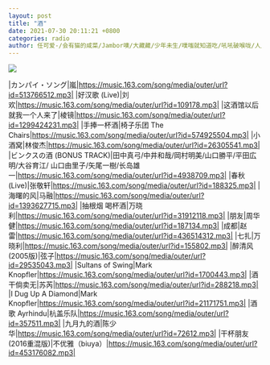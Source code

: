 ```yaml
---
layout: post
title: "酒"
date: 2021-07-30 20:11:21 +0800
categories: radio
author: 任可爱-/会有猫的咸菜/Jambor噢/大藏藏/少年未生/噗嗤就知道吃/吼吼破喉咙/人民艺术家赵四s
---
```

![]({{site.baseurl}}/images/cover_20210730.jpg)

|カンパイ・ソング|嵐|https://music.163.com/song/media/outer/url?id=513766512.mp3|
|好汉歌 (Live)|刘欢|https://music.163.com/song/media/outer/url?id=109178.mp3|
|这酒馆以后就我一个人来了|棱镜|https://music.163.com/song/media/outer/url?id=1299424231.mp3|
|手捧一杯酒|椅子乐团 The Chairs|https://music.163.com/song/media/outer/url?id=574925504.mp3|
|小酒窝|林俊杰|https://music.163.com/song/media/outer/url?id=26305541.mp3|
|ビンクスの酒 (BONUS TRACK)|田中真弓/中井和哉/岡村明美/山口勝平/平田広明/大谷育江/ 山口由里子/矢尾一樹/长岛雄一|https://music.163.com/song/media/outer/url?id=4938709.mp3|
|春秋(Live)|张敬轩|https://music.163.com/song/media/outer/url?id=188325.mp3|
|海曙的风|马融|https://music.163.com/song/media/outer/url?id=1393627715.mp3|
|抽根烟 喝杯酒|万晓利|https://music.163.com/song/media/outer/url?id=31912118.mp3|
|朋友|周华健|https://music.163.com/song/media/outer/url?id=187134.mp3|
|成都|赵雷|https://music.163.com/song/media/outer/url?id=436514312.mp3|
|七扎|万晓利|https://music.163.com/song/media/outer/url?id=155802.mp3|
|醉清风 (2005版)|弦子|https://music.163.com/song/media/outer/url?id=29535043.mp3|
|Sultans of Swing|Mark Knopfler|https://music.163.com/song/media/outer/url?id=1700443.mp3|
|酒干倘卖无|苏芮|https://music.163.com/song/media/outer/url?id=288218.mp3|
|I Dug Up A Diamond|Mark Knopfler|https://music.163.com/song/media/outer/url?id=21171751.mp3|
|酒歌 Ayrhindu|杭盖乐队|https://music.163.com/song/media/outer/url?id=357511.mp3|
|九月九的酒|陈少华|https://music.163.com/song/media/outer/url?id=72612.mp3|
|干杯朋友 (2016重混版)|不优雅（biuya）|https://music.163.com/song/media/outer/url?id=453176082.mp3|


